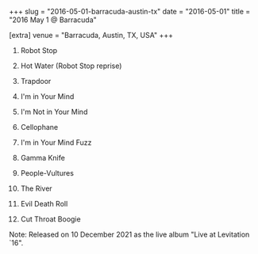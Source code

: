 +++
slug = "2016-05-01-barracuda-austin-tx"
date = "2016-05-01"
title = "2016 May 1 @ Barracuda"

[extra]
venue = "Barracuda, Austin, TX, USA"
+++

 1. Robot Stop

 2. Hot Water
    (Robot Stop reprise)

 3. Trapdoor

 4. I'm in Your Mind

 5. I'm Not in Your Mind

 6. Cellophane

 7. I'm in Your Mind Fuzz

 8. Gamma Knife

 9. People-Vultures

10. The River

11. Evil Death Roll

12. Cut Throat Boogie


Note: Released on 10 December 2021 as the live album "Live at
Levitation `16".
